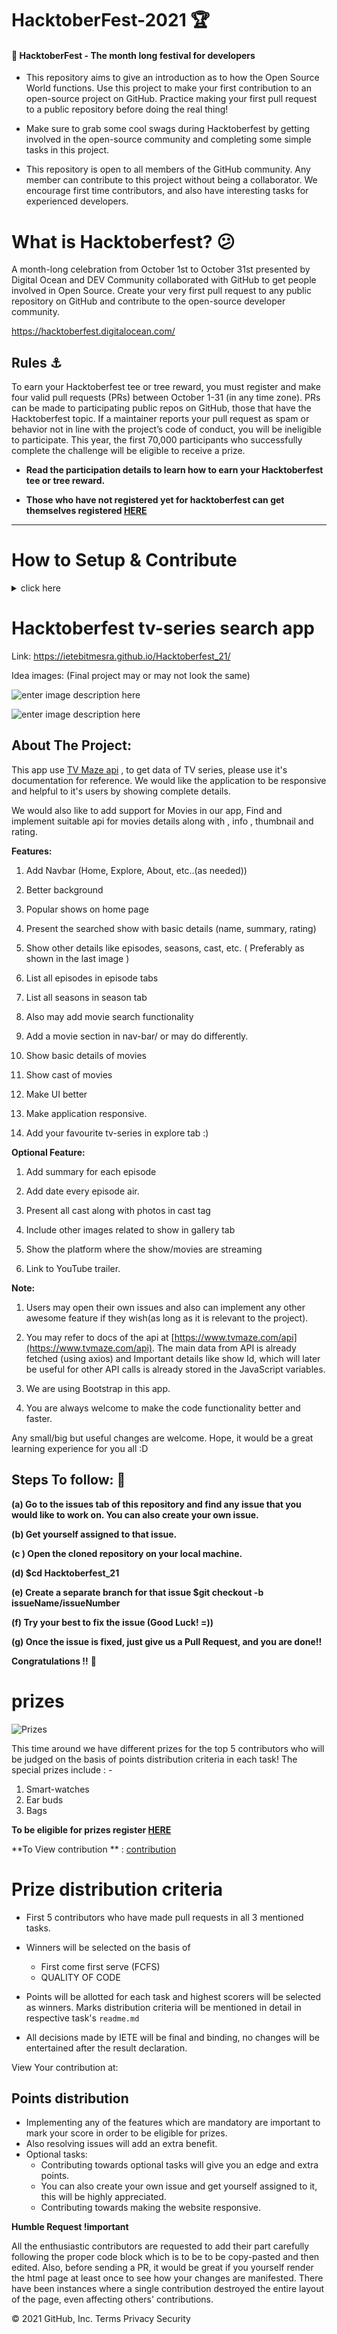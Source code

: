 # HacktoberFest-2021 🏆

#### 🎯 HacktoberFest - The month long festival for developers

- This repository aims to give an introduction as to how the Open Source World functions. Use this project to make your first contribution to an open-source project on GitHub. Practice making your first pull request to a public repository before doing the real thing!

- Make sure to grab some cool swags during Hacktoberfest by getting involved in the open-source community and completing some simple tasks in this project.

- This repository is open to all members of the GitHub community. Any member can contribute to this project without being a collaborator. We encourage first time contributors, and also have interesting tasks for experienced developers.


# <b>What is Hacktoberfest?</b> 😕

A month-long celebration from October 1st to October 31st presented by Digital Ocean and DEV Community collaborated with GitHub to get people involved in Open Source. Create your very first pull request to any public repository on GitHub and contribute to the open-source developer community.

https://hacktoberfest.digitalocean.com/

## Rules ⚓

To earn your Hacktoberfest tee or tree reward, you must register and make four valid pull requests (PRs) between October 1-31 (in any time zone). PRs can be made to participating public repos on GitHub, those that have the Hacktoberfest topic. If a maintainer reports your pull request as spam or behavior not in line with the project’s code of conduct, you will be ineligible to participate. This year, the first 70,000 participants who successfully complete the challenge will be eligible to receive a prize.

- <b>Read the participation details to learn how to earn your Hacktoberfest tee or tree reward. </b>

- <b>Those who have not registered yet for hacktoberfest can get themselves registered <a href="https://hacktoberfest.digitalocean.com/register">HERE</a></b>
<hr>

# How to Setup & Contribute 

<details>
 <summary> click here</summary>
 
 ### 0. Star The Repo :star2:

Star the repo by pressing the topmost-right button to start your wonderful journey.


### 1. Fork it :fork_and_knife:

You can get your own fork/copy of [Hacktoberfest-21](https://github.com/ietebitmesra/Hacktoberfest-21) by using the <a href="https://github.com/helios1101/HacktoberFest_20/new/master?readme=1#fork-destination-box"><kbd><b>Fork</b></kbd></a> button on top-right of your screen.

 [![Fork Button](https://help.github.com/assets/images/help/repository/fork_button.jpg)](https://github.com/ietebitmesra/Hacktoberfest-21/)


### 2. Clone it :busts_in_silhouette:

`NOTE: commands are to be executed on Linux, Mac, and Windows(using Powershell)`

You need to clone (download) it to local machine using

```sh
$ git clone https://github.com/Your_Username/Hacktoberfest-21.git
```

> This makes a local copy of the repository in your machine.
Once you have cloned the `Hacktoberfest-21` repository in Github, move to that folder first using change directory command on Linux, Mac, and Windows(PowerShell to be used).

```sh
# This will change directory to a folder Hacktoberfest-21
$ cd Hacktoberfest-21
```

Move to this folder for all other commands.

### 3. Set it up :arrow_up:

Run the following commands to see that *your local copy* has a reference to *your forked remote repository* in Github :octocat:

```sh
$ git remote -v
origin  https://github.com/Your_Username/Hacktoberfest-21.git (fetch)
origin  https://github.com/Your_Username/Hacktoberfest-21.git (push)
```

Now, let's add a reference to the original [Hacktoberfest-21](https://github.com/ietebitmesra/Hacktoberfest-21/) repository using

```sh
$ git remote add upstream https://github.com/ietebitmesra/Hacktoberfest-21.git
```

> This adds a new remote named ***upstream***.
See the changes using

```sh
$ git remote -v
origin    https://github.com/Your_Username/Hacktoberfest-21.git (fetch)
origin    https://github.com/Your_Username/Hacktoberfest-21.git (push)
upstream  https://github.com/Remote_Username/Hacktoberfest-21.git (fetch)
upstream  https://github.com/Remote_Username/Hacktoberfest-21.git (push)
```
`In your case, you will see`
```sh
$ git remote -V
origin    https://github.com/Your_Username/Hacktoberfest-21.git (fetch)
origin    https://github.com/Your_Username/Hacktoberfest-21.git (push)
upstream  https://github.com/ietebitmesra/Hacktoberfest-21.git (fetch)
upstream  https://github.com/ietebitmesra/Hacktoberfest-21.git (push)
```

### 4. Sync it :recycle:

Always keep your local copy of the repository updated with the original repository.
Before making any changes and/or in an appropriate interval, run the following commands *carefully* to update your local repository.

```sh
# Fetch all remote repositories and delete any deleted remote branches
$ git fetch --all --prune
# Switch to `master` branch
$ git checkout master
# Reset local `master` branch to match the `upstream` repository's `master` branch
$ git reset --hard upstream/master
# Push changes to your forked `Hacktoberfest-21` repo
$ git push origin master
```

### 5. Ready Steady Go... :turtle: :rabbit2:

Once you have completed these steps, you are ready to start contributing by checking our `Help Wanted` Issues and creating [pull requests](https://github.com/ietebitmesra/Hacktoberfest-21/pulls).

### 6. Create a new branch :bangbang:

Whenever you are going to contribute. Please create a separate branch using command and keep your `master` branch clean (i.e. synced with remote branch).

```sh
# It will create a new branch with name Branch_Name and switch to branch Folder_Name
$ git checkout -b BranchName
```

Create a separate branch for contribution and try to use the same name of the branch as of folder.

To switch to the desired branch

```sh
# To switch from one folder to other
$ git checkout BranchName
```

To add the changes to the branch. Use

```sh
# To add all files to branch Folder_Name
$ git add .
```

Type in a message relevant for the code reviewer using

```sh
# This message get associated with all files you have changed
$ git commit -m 'relevant message'
```

Now, Push your awesome work to your remote repository using

```sh
# To push your work to your remote repository
$ git push -u origin BranchName
```

Finally, go to your repository in the browser and click on `compare and pull requests`.
Then add a title and description to your pull request that explains your precious effor
 
 
 
 
 
</details>

# Hacktoberfest tv-series search app
 
 Link: https://ietebitmesra.github.io/Hacktoberfest_21/

Idea images:
(Final project may or may not look the same)

![enter image description here](https://i.ibb.co/GMDG6BY/Screenshot-2021-10-06-at-11-07-22-PM.png)

![enter image description here](https://i.ibb.co/984dNgX/Screenshot-2021-10-06-at-11-13-43-PM.png)

## About The Project:

This app use [TV Maze api](https://www.tvmaze.com/api) , to get data of TV series, please use it's documentation for reference. We would like the application to be responsive and helpful to it's users by showing complete details.

We would also like to add support for Movies in our app, Find and implement suitable api for movies details along with , info , thumbnail and rating.

**Features:**

1. Add Navbar (Home, Explore, About, etc..(as needed))

2. Better background

3. Popular shows on home page

4. Present the searched show with basic details (name, summary, rating)

5. Show other details like episodes, seasons, cast, etc. ( Preferably as shown in the last image )

6. List all episodes in episode tabs

7. List all seasons in season tab

8. Also may add movie search functionality

9. Add a movie section in nav-bar/ or may do differently.

10. Show basic details of movies

11. Show cast of movies

12. Make UI better

13. Make application responsive.

14. Add your favourite tv-series in explore tab :)

**Optional Feature:**

1. Add summary for each episode

2. Add date every episode air.

3. Present all cast along with photos in cast tag

4. Include other images related to show in gallery tab

5. Show the platform where the show/movies are streaming

6. Link to YouTube trailer.

**Note:**

1. Users may open their own issues and also can implement any other awesome feature if they wish(as long as it is relevant to the project).

2. You may refer to docs of the api at [https://www.tvmaze.com/api](https://www.tvmaze.com/api). The main data from API is already fetched (using axios) and Important details like show Id, which will later be useful for other API calls is already stored in the JavaScript variables.

3. We are using Bootstrap in this app.

4. You are always welcome to make the code functionality better and faster.

Any small/big but useful changes are welcome. Hope, it would be a great learning experience for you all :D


## Steps To follow: 📜

**(a) Go to the issues tab of this repository and find any issue that you would like to work on. You can also create your own issue.**

**(b) Get yourself assigned to that issue.**

**(c ) Open the cloned repository on your local machine.**

**(d) $cd Hacktoberfest_21**

**(e) Create a separate branch for that issue $git checkout -b issueName/issueNumber**

**(f) Try your best to fix the issue (Good Luck! =))**

**(g) Once the issue is fixed, just give us a Pull Request, and you are done!!**

**Congratulations !!** **🥳**





# prizes


![Prizes](https://raw.githubusercontent.com/sakpab2602/Hacktoberfest-21/master/Task1/img/prizes.jpeg)

This time around we have different prizes for the top 5 contributors who will be judged on the basis of points distribution criteria in each task!
The special prizes include : -
1. Smart-watches
2. Ear buds
3. Bags

**To be eligible for prizes register <a href="http://bit.ly/hacktober2021">HERE</a>**

**To View contribution ** : [contribution](https://mayukhpankaj.github.io/IETE-hacktoberfest/)

 # Prize distribution criteria

- First 5 contributors who have made pull requests in all 3 mentioned tasks.

- Winners will be selected on the basis of

  - First come first serve (FCFS)
  - QUALITY OF CODE

- Points will be allotted for each task and highest scorers will be selected as winners. Marks distribution criteria will be mentioned in detail in respective task's `readme.md`

- All decisions made by IETE will be final and binding, no changes will be entertained after the result declaration.


View Your contribution at: 

## Points distribution

- Implementing any of the features which are mandatory are important to mark your score in order to be eligible for prizes.
- Also resolving issues will add an extra benefit.
- Optional tasks:
  - Contributing towards optional tasks will give you an edge and extra points.
  - You can also create your own issue and get yourself assigned to it, this will be highly appreciated.
  - Contributing towards making the website responsive.

**Humble Request !important**

All the enthusiastic contributors are requested to add their part carefully following the proper code block which is to be to be copy-pasted and then edited. Also, before sending a PR, it would be great if you yourself render the html page at least once to see how your changes are manifested. There have been instances where a single contribution destroyed the entire layout of the page, even affecting others' contributions.

© 2021 GitHub, Inc.
Terms
Privacy
Security
